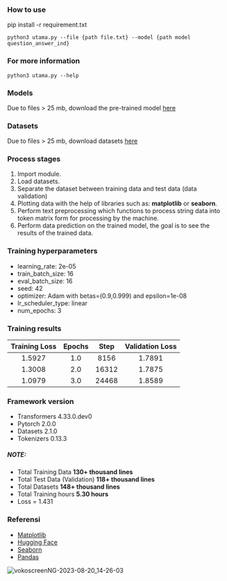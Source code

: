 ### How to use

pip install -r requirement.txt
```
python3 utama.py --file {path file.txt} --model {path model question_answer_ind}
```

### For more information
```
python3 utama.py --help
```
### Models
Due to files > 25 mb, download the pre-trained model [here](https://drive.google.com/drive/folders/1GKQPdh0vATghcYpT1gZsH_Pf3nmVztDV?usp=drive_link)

### Datasets
Due to files > 25 mb, download datasets [here](https://drive.google.com/drive/folders/11kNG1oWC5uvGfNHhuKK7xoMcuEO9cTmR?usp=drive_link)

### Process stages
1. Import module.
2. Load datasets.
3. Separate the dataset between training data and test data (data validation)
4. Plotting data with the help of libraries such as: **matplotlib** or **seaborn**.
5. Perform text preprocessing which functions to process string data into token matrix form for processing by the machine.
6. Perform data prediction on the trained model, the goal is to see the results of the trained data.

### Training hyperparameters

- learning_rate: 2e-05
- train_batch_size: 16
- eval_batch_size: 16
- seed: 42
- optimizer: Adam with betas=(0.9,0.999) and epsilon=1e-08
- lr_scheduler_type: linear
- num_epochs: 3

### Training results

| Training Loss | Epochs | Step | Validation Loss |
| :---:         |     :---:      |          :---: | :------: |
|  1.5927  |  1.0  |  8156  |  1.7891  |
|  1.3008  |  2.0  |  16312  |  1.7875  |
|  1.0979  |  3.0  |  24468  |  1.8589  |

### Framework version

- Transformers 4.33.0.dev0
- Pytorch 2.0.0
- Datasets 2.1.0
- Tokenizers 0.13.3

##### NOTE:

- Total Training Data **130+ thousand lines**
- Total Test Data (Validation) **118+ thousand lines**
- Total Datasets **148+ thousand lines**
- Total Training hours **5.30 hours**
- Loss = 1.431

### Referensi
- [Matplotlib](https://matplotlib.org/)
- [Hugging Face](https://huggingface.co/)
- [Seaborn](https://seaborn.pydata.org/)
- [Pandas](https://pandas.pydata.org/)


![vokoscreenNG-2023-08-20_14-26-03](https://github.com/hendrimardani/question_answer_ind/assets/49816104/43b02d05-ed66-4450-b541-63bc1fa2608d)


